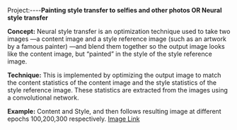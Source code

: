 Project:----****Painting style transfer to selfies and other photos OR Neural style transfer****

**Concept:**
Neural style transfer is an optimization technique used to take two images
—a content image and a style reference image (such as an artwork by a famous painter)
—and blend them together so the output image looks like the content image, but “painted” in the style of the style reference image.

**Technique:**
This is implemented by optimizing the output image to match the content statistics of the content image and 
the style statistics of the style reference image. These statistics are extracted from the images using a convolutional network.

**Example:**
Content and Style, and then follows resulting image at different epochs 100,200,300 respectively.
<a href="https://lh4.googleusercontent.com/np8EZnEOc4OSlaIa1yN-BlM-mfkIyvC7jueyrQxh4adSaw41yA5hMXKsGwcNLAok0xHB8Kip7MOxkPK4V1BtQW2s5wJXieSF5UQ2Cjp3LXDJejNKlvY=w1280">Image Link</a>
